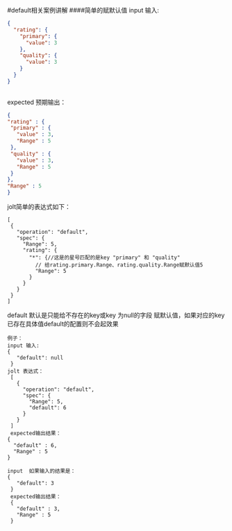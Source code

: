 #default相关案例讲解
####简单的赋默认值
input 输入:
```json
{
  "rating": {
    "primary": {
      "value": 3
    },
    "quality": {
      "value": 3
    }
  }
}
   
 ```
 expected 预期输出：
   ```json
{
  "rating" : {
    "primary" : {
      "value" : 3,
      "Range" : 5
    },
    "quality" : {
      "value" : 3,
      "Range" : 5
    }
  },
  "Range" : 5
}
  ```
 jolt简单的表达式如下：
 ```
[
  {
    "operation": "default",
    "spec": {
      "Range": 5,
      "rating": {
        "*": {//这是的星号匹配的是key "primary" 和 "quality"
          // 给rating.primary.Range、rating.quality.Range赋默认值5
          "Range": 5
        }
      }
    }
  }
]
```  
default 默认是只能给不存在的key或key 为null的字段 赋默认值，如果对应的key已存在具体值default的配置则不会起效果  
```text
例子：  
input 输入:  
{
   "default": null
 } 
jolt 表达式：
 [
   {
     "operation": "default",
     "spec": {
       "Range": 5,
       "default": 6
     }
   }
 ]    
 expected输出结果：
{
  "default" : 6,
  "Range" : 5
}

input  如果输入的结果是：
{
   "default": 3
 }
 expected输出结果：
 {
   "default" : 3,
   "Range" : 5
 }

```
